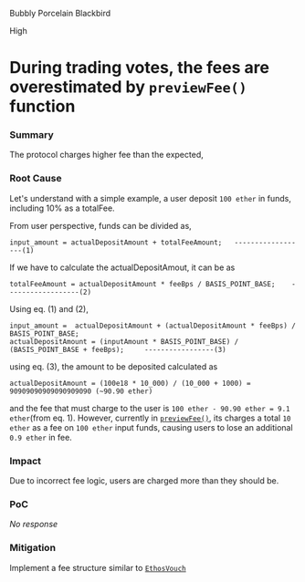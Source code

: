 Bubbly Porcelain Blackbird

High

# During trading votes, the fees are overestimated by `previewFee()` function

### Summary

The protocol charges higher fee than the expected,

### Root Cause

Let's understand with a simple example, a user deposit `100 ether` in funds, including 10% as a totalFee. 

From user perspective, funds can be divided as, 
```solidity 
input_amount = actualDepositAmount + totalFeeAmount;   ------------------(1)
```

If we have to calculate the actualDepositAmout, it can be as 
```solidity
totalFeeAmount = actualDepositAmount * feeBps / BASIS_POINT_BASE;    ------------------(2) 
```

Using eq. (1) and (2), 
```solidity
input_amount =  actualDepositAmount + (actualDepositAmount * feeBps) / BASIS_POINT_BASE; 
actualDepositAmount = (inputAmount * BASIS_POINT_BASE) / (BASIS_POINT_BASE + feeBps);     -----------------(3) 
```

using eq. (3), the amount to be deposited calculated as 
```solidity
actualDepositAmount = (100e18 * 10_000) / (10_000 + 1000) = 90909090909090909090 (~90.90 ether)
```
and the fee that must charge to the user is `100 ether - 90.90 ether = 9.1 ether`(from eq. 1). However, currently in [`previewFee()`](https://github.com/sherlock-audit/2024-11-ethos-network-ii/blob/57c02df7c56f0b18c681a89ebccc28c86c72d8d8/ethos/packages/contracts/contracts/ReputationMarket.sol#L1141), its charges a total `10 ether` as a fee on `100 ether` input funds, causing users to lose an additional `0.9 ether` in fee. 

### Impact

Due to incorrect fee logic, users are charged more than they should be.

### PoC

_No response_

### Mitigation

Implement a fee structure similar to [`EthosVouch`](https://github.com/sherlock-audit/2024-11-ethos-network-ii/blob/57c02df7c56f0b18c681a89ebccc28c86c72d8d8/ethos/packages/contracts/contracts/EthosVouch.sol#L975-L989) 